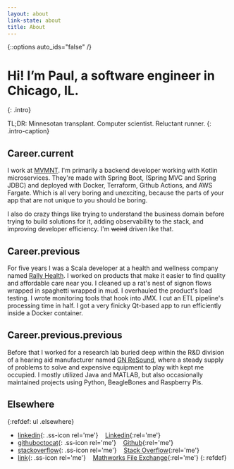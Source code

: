 ```yaml
---
layout: about
link-state: about
title: About
---
```


{::options auto_ids="false" /}
# Hi! Iʼm Paul, a software engineer in Chicago, IL.
{: .intro}

TL;DR: Minnesotan transplant. Computer scientist. Reluctant runner.
{: .intro-caption}

## Career.current

I work at [MVMNT](https://mvmnt.io). I'm primarily a backend developer working with Kotlin microservices. They're made with Spring Boot, (Spring MVC and Spring JDBC) and deployed with Docker, Terraform, Github Actions, and AWS Fargate. Which is all very boring and unexciting, because the parts of your app that are not unique to you should be boring.

I also do crazy things like trying to understand the business domain before trying to build solutions for it, adding observability to the stack, and improving developer efficiency. I'm ~~weird~~ driven like that.

## Career.previous

For five years I was a Scala developer at a health and wellness company named [Rally Health](https://rallyhealth.com). I worked on products that make it easier to find quality and affordable care near you. I cleaned up a rat's nest of signon flows wrapped in spaghetti wrapped in mud. I overhauled the product's load testing. I wrote monitoring tools that hook into JMX. I cut an ETL pipeline's processing time in half. I got a very finicky Qt-based app to run efficiently inside a Docker container.

## Career.previous.previous

Before that I worked for a research lab buried deep within the R&amp;D division of a hearing aid manufacturer named [GN ReSound](https://resound.com), where a steady supply of problems to solve and expensive equipment to play with kept me occupied. I mostly utilized Java and MATLAB, but also occasionally maintained projects using Python, BeagleBones and Raspberry Pis.

## Elsewhere

{:refdef: ul .elsewhere}
- [linkedin](https://linkedin.com/in/pmsexton){: .ss-icon rel='me'} &nbsp;&nbsp; [Linkedin](https://linkedin.com/in/pmsexton){:rel='me'}
- [githuboctocat](https://github.com/psexton){: .ss-icon rel='me'} &nbsp;&nbsp; [Github](https://github.com/psexton){:rel='me'}
- [stackoverflow](https://stackoverflow.com/users/1200336/paul-sexton){: .ss-icon rel='me'} &nbsp;&nbsp; [Stack Overflow](https://stackoverflow.com/users/1200336/paul-sexton){:rel='me'}
- [link](https://www.mathworks.com/matlabcentral/profile/authors/1380672){: .ss-icon rel='me'} &nbsp;&nbsp; [Mathworks File Exchange](https://www.mathworks.com/matlabcentral/profile/authors/1380672){:rel='me'}
{: refdef}
